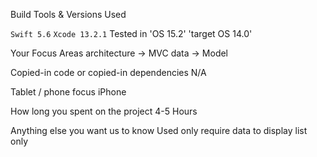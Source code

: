 


Build Tools & Versions Used

`Swift 5.6`
`Xcode 13.2.1`
Tested in 'OS 15.2'
'target OS 14.0'

Your Focus Areas
architecture -> MVC
data -> Model

Copied-in code or copied-in dependencies
N/A

Tablet / phone focus
iPhone 


How long you spent on the project
4-5 Hours

Anything else you want us to know
Used only require data to display list only
